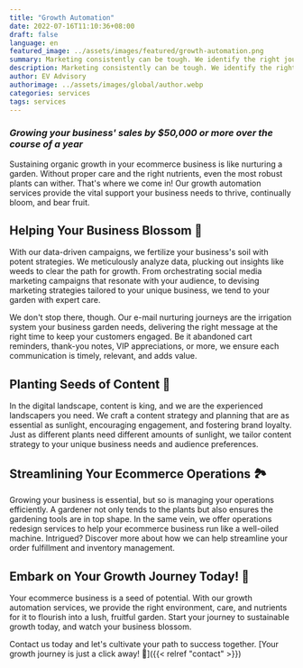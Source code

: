 ```yaml
---
title: "Growth Automation"
date: 2022-07-16T11:10:36+08:00
draft: false
language: en
featured_image: ../assets/images/featured/growth-automation.png
summary: Marketing consistently can be tough. We identify the right journeys that will help convert your existing clients more and help prospects fall in love with your products
description: Marketing consistently can be tough. We identify the right journeys that will help convert your existing clients more and help prospects fall in love with your products  
author: EV Advisory
authorimage: ../assets/images/global/author.webp
categories: services
tags: services
---
```



### *Growing your business' sales by $50,000 or more over the course of a year*  

Sustaining organic growth in your ecommerce business is like nurturing a garden. Without proper care and the right nutrients, even the most robust plants can wither. That's where we come in! Our growth automation services provide the vital support your business needs to thrive, continually bloom, and bear fruit.  

## Helping Your Business Blossom 🌱  
With our data-driven campaigns, we fertilize your business's soil with potent strategies. We meticulously analyze data, plucking out insights like weeds to clear the path for growth. From orchestrating social media marketing campaigns that resonate with your audience, to devising marketing strategies tailored to your unique business, we tend to your garden with expert care.

We don't stop there, though. Our e-mail nurturing journeys are the irrigation system your business garden needs, delivering the right message at the right time to keep your customers engaged. Be it abandoned cart reminders, thank-you notes, VIP appreciations, or more, we ensure each communication is timely, relevant, and adds value.

## Planting Seeds of Content 🌻  
In the digital landscape, content is king, and we are the experienced landscapers you need. We craft a content strategy and planning that are as essential as sunlight, encouraging engagement, and fostering brand loyalty. Just as different plants need different amounts of sunlight, we tailor content strategy to your unique business needs and audience preferences.

## Streamlining Your Ecommerce Operations 🏞️  
Growing your business is essential, but so is managing your operations efficiently. A gardener not only tends to the plants but also ensures the gardening tools are in top shape. In the same vein, we offer operations redesign services to help your ecommerce business run like a well-oiled machine. Intrigued? Discover more about how we can help streamline your order fulfillment and inventory management.

## Embark on Your Growth Journey Today! 🌟  
Your ecommerce business is a seed of potential. With our growth automation services, we provide the right environment, care, and nutrients for it to flourish into a lush, fruitful garden. Start your journey to sustainable growth today, and watch your business blossom.

Contact us today and let's cultivate your path to success together. [Your growth journey is just a click away! 🚀]({{< relref "contact" >}}) 
